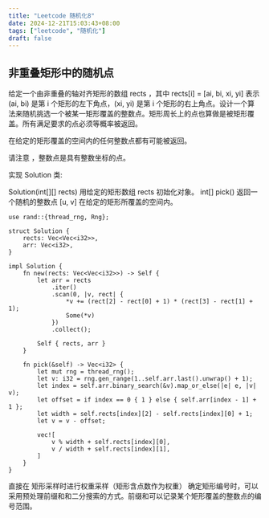 ```yaml
---
title: "Leetcode 随机化8"
date: 2024-12-21T15:03:43+08:00
tags: ["leetcode", "随机化"]
draft: false
---
```


## 非重叠矩形中的随机点
给定一个由非重叠的轴对齐矩形的数组 rects ，其中 rects[i] = [ai, bi, xi, yi] 表示 (ai, bi) 是第 i 个矩形的左下角点，(xi, yi) 是第 i 个矩形的右上角点。设计一个算法来随机挑选一个被某一矩形覆盖的整数点。矩形周长上的点也算做是被矩形覆盖。所有满足要求的点必须等概率被返回。

在给定的矩形覆盖的空间内的任何整数点都有可能被返回。

请注意 ，整数点是具有整数坐标的点。

实现 Solution 类:

Solution(int[][] rects) 用给定的矩形数组 rects 初始化对象。
int[] pick() 返回一个随机的整数点 [u, v] 在给定的矩形所覆盖的空间内。

```
use rand::{thread_rng, Rng};

struct Solution {
    rects: Vec<Vec<i32>>,
    arr: Vec<i32>,
}

impl Solution {
    fn new(rects: Vec<Vec<i32>>) -> Self {
        let arr = rects
            .iter()
            .scan(0, |v, rect| {
                *v += (rect[2] - rect[0] + 1) * (rect[3] - rect[1] + 1);
                Some(*v)
            })
            .collect();

        Self { rects, arr }
    }

    fn pick(&self) -> Vec<i32> {
        let mut rng = thread_rng();
        let v: i32 = rng.gen_range(1..self.arr.last().unwrap() + 1);
        let index = self.arr.binary_search(&v).map_or_else(|e| e, |v| v);
        let offset = if index == 0 { 1 } else { self.arr[index - 1] + 1 };
        let width = self.rects[index][2] - self.rects[index][0] + 1;
        let v = v - offset;

        vec![
            v % width + self.rects[index][0],
            v / width + self.rects[index][1],
        ]
    }
}
```
直接在 矩形采样时进行权重采样（矩形含点数作为权重）
确定矩形编号时，可以采用预处理前缀和和二分搜索的方式。前缀和可以记录某个矩形覆盖的整数点的编号范围。